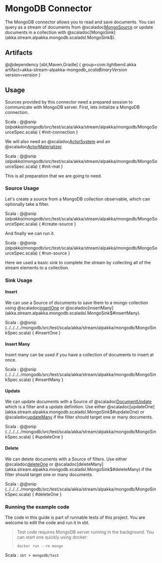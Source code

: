 # MongoDB Connector

The MongoDB connector allows you to read and save documents. You can query as a stream of documents from @scaladoc[MongoSource](akka.stream.alpakka.mongodb.scaladsl.MongoSource$) or update documents in a collection with @scaladoc[MongoSink](akka.stream.alpakka.mongodb.scaladsl.MongoSink$).

## Artifacts

@@dependency [sbt,Maven,Gradle] {
  group=com.lightbend.akka
  artifact=akka-stream-alpakka-mongodb_$scalaBinaryVersion$
  version=$version$
}

## Usage

Sources provided by this connector need a prepared session to communicate with MongoDB server. First, lets initialize a MongoDB connection.

Scala
: @@snip ($alpakka$/mongodb/src/test/scala/akka/stream/alpakka/mongodb/MongoSourceSpec.scala) { #init-connection }

We will also need an @scaladoc[ActorSystem](akka.actor.ActorSystem) and an @scaladoc[ActorMaterializer](akka.stream.ActorMaterializer).

Scala
: @@snip ($alpakka$/mongodb/src/test/scala/akka/stream/alpakka/mongodb/MongoSourceSpec.scala) { #init-mat }

This is all preparation that we are going to need.

### Source Usage

Let's create a source from a MongoDB collection observable, which can optionally take a filter.

Scala
: @@snip ($alpakka$/mongodb/src/test/scala/akka/stream/alpakka/mongodb/MongoSourceSpec.scala) { #create-source }

And finally we can run it.

Scala
: @@snip ($alpakka$/mongodb/src/test/scala/akka/stream/alpakka/mongodb/MongoSourceSpec.scala) { #run-source }

Here we used a basic sink to complete the stream by collecting all of the stream elements to a collection.

### Sink Usage

#### Insert

We can use a Source of documents to save them to a mongo collection using @scaladoc[insertOne](akka.stream.alpakka.mongodb.scaladsl.MongoSink$#insertOne) or @scaladoc[insertMany](akka.stream.alpakka.mongodb.scaladsl.MongoSink$#insertMany).


Scala
: @@snip (../../../../mongodb/src/test/scala/akka/stream/alpakka/mongodb/MongoSinkSpec.scala) { #insertOne }

#### Insert Many

Insert many can be used if you have a collection of documents to insert at once.

Scala
: @@snip (../../../../mongodb/src/test/scala/akka/stream/alpakka/mongodb/MongoSinkSpec.scala) { #insertMany }

#### Update

We can update documents with a Source of @scaladoc[DocumentUpdate](akka.stream.alpakka.mongodb.scaladsl.MongoSink$#DocumentUpdate) which is a filter and a update definition.
Use either @scaladoc[updateOne](akka.stream.alpakka.mongodb.scaladsl.MongoSink$#updateOne) or @scaladoc[updateMany](akka.stream.alpakka.mongodb.scaladsl.MongoSink$#updateMany) if the filter should target one or many documents.

Scala
: @@snip (../../../../mongodb/src/test/scala/akka/stream/alpakka/mongodb/MongoSinkSpec.scala) { #updateOne }

#### Delete
We can delete documents with a Source of filters. Use either @scaladoc[deleteOne](akka.stream.alpakka.mongodb.scaladsl.MongoSink$#deleteOne) or @scaladoc[deleteMany](akka.stream.alpakka.mongodb.scaladsl.MongoSink$#deleteMany) if the filter should target one or many documents.

Scala
: @@snip (../../../../mongodb/src/test/scala/akka/stream/alpakka/mongodb/MongoSinkSpec.scala) { #deleteOne }

### Running the example code

The code in this guide is part of runnable tests of this project. You are welcome to edit the code and run it in sbt.

> Test code requires MongoDB server running in the background. You can start one quickly using docker:
>
> `docker run --rm mongo`

Scala
:   ```
    sbt
    > mongodb/test
    ```
